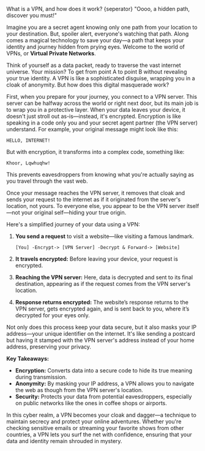 What is a VPN, and how does it work?
{seperator}
"Oooo, a hidden path, discover you must!"  

Imagine you are a secret agent knowing only one path from your location to your destination. But, spoiler alert, everyone's watching that path. Along comes a magical technology to save your day—a path that keeps your identity and journey hidden from prying eyes. Welcome to the world of VPNs, or **Virtual Private Networks**.

Think of yourself as a data packet, ready to traverse the vast internet universe. Your mission? To get from point A to point B without revealing your true identity. A VPN is like a sophisticated disguise, wrapping you in a cloak of anonymity. But how does this digital masquerade work?

First, when you prepare for your journey, you connect to a VPN server. This server can be halfway across the world or right next door, but its main job is to wrap you in a protective layer. When your data leaves your device, it doesn't just stroll out as-is—instead, it's encrypted. Encryption is like speaking in a code only you and your secret agent partner (the VPN server) understand. For example, your original message might look like this: 

`HELLO, INTERNET!`

But with encryption, it transforms into a complex code, something like:

```
Khoor, Lqwhuqhw!
```

This prevents eavesdroppers from knowing what you're actually saying as you travel through the vast web.

Once your message reaches the VPN server, it removes that cloak and sends your request to the internet as if it originated from the server's location, not yours. To everyone else, you appear to be the VPN server itself—not your original self—hiding your true origin.

Here's a simplified journey of your data using a VPN:

1. **You send a request** to visit a website—like visiting a famous landmark.
   
    ```
    [You] -Encrypt-> [VPN Server] -Decrypt & Forward-> [Website]
    ```

2. **It travels encrypted:** Before leaving your device, your request is encrypted.

3. **Reaching the VPN server:** Here, data is decrypted and sent to its final destination, appearing as if the request comes from the VPN server's location.

4. **Response returns encrypted:** The website’s response returns to the VPN server, gets encrypted again, and is sent back to you, where it’s decrypted for your eyes only.

Not only does this process keep your data secure, but it also masks your IP address—your unique identifier on the internet. It's like sending a postcard but having it stamped with the VPN server's address instead of your home address, preserving your privacy.

**Key Takeaways:**
- **Encryption:** Converts data into a secure code to hide its true meaning during transmission.
- **Anonymity:** By masking your IP address, a VPN allows you to navigate the web as though from the VPN server's location.
- **Security:** Protects your data from potential eavesdroppers, especially on public networks like the ones in coffee shops or airports.

In this cyber realm, a VPN becomes your cloak and dagger—a technique to maintain secrecy and protect your online adventures. Whether you're checking sensitive emails or streaming your favorite shows from other countries, a VPN lets you surf the net with confidence, ensuring that your data and identity remain shrouded in mystery.